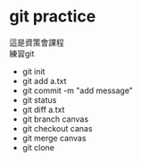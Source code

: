 # git practice

這是資策會課程   
練習git   
   
   - git init   
   - git add a.txt   
   - git commit -m "add message"    
   - git status   
   - git diff a.txt   
   - git branch canvas   
   - git checkout canas   
   - git merge canvas   
   - git clone
